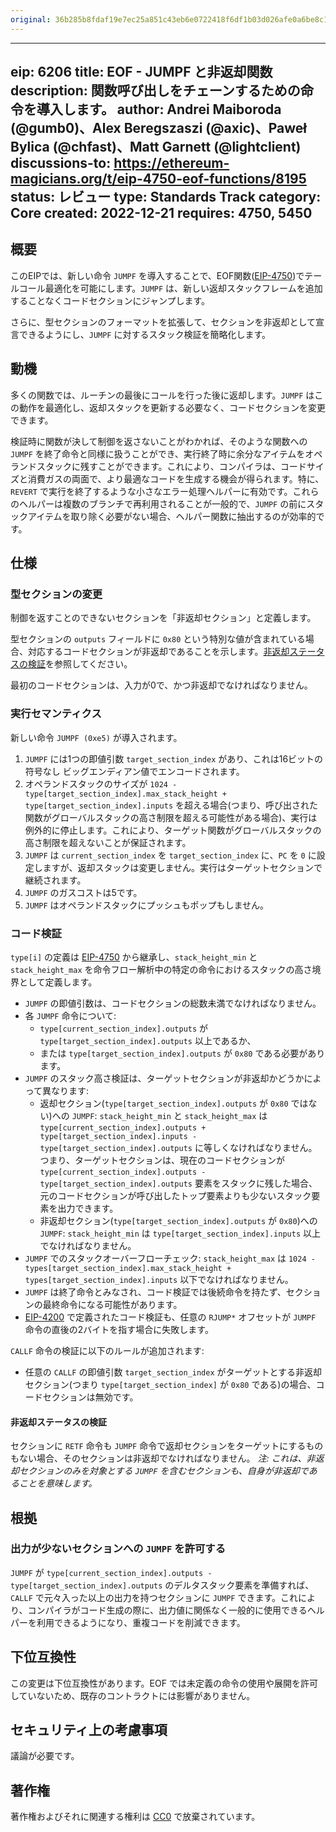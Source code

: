 ```yaml
---
original: 36b285b8fdaf19e7ec25a851c43eb6e0722418f6df1b03d026afe0a6be8c1213
---
```


---
eip: 6206
title: EOF - JUMPF と非返却関数
description: 関数呼び出しをチェーンするための命令を導入します。
author: Andrei Maiboroda (@gumb0)、Alex Beregszaszi (@axic)、Paweł Bylica (@chfast)、Matt Garnett (@lightclient)
discussions-to: https://ethereum-magicians.org/t/eip-4750-eof-functions/8195
status: レビュー
type: Standards Track
category: Core
created: 2022-12-21
requires: 4750, 5450
---

## 概要

このEIPでは、新しい命令 `JUMPF` を導入することで、EOF関数([EIP-4750](./eip-4750.md))でテールコール最適化を可能にします。`JUMPF` は、新しい返却スタックフレームを追加することなくコードセクションにジャンプします。

さらに、型セクションのフォーマットを拡張して、セクションを非返却として宣言できるようにし、`JUMPF` に対するスタック検証を簡略化します。

## 動機

多くの関数では、ルーチンの最後にコールを行った後に返却します。`JUMPF` はこの動作を最適化し、返却スタックを更新する必要なく、コードセクションを変更できます。

検証時に関数が決して制御を返さないことがわかれば、そのような関数への `JUMPF` を終了命令と同様に扱うことができ、実行終了時に余分なアイテムをオペランドスタックに残すことができます。これにより、コンパイラは、コードサイズと消費ガスの両面で、より最適なコードを生成する機会が得られます。特に、`REVERT` で実行を終了するような小さなエラー処理ヘルパーに有効です。これらのヘルパーは複数のブランチで再利用されることが一般的で、`JUMPF` の前にスタックアイテムを取り除く必要がない場合、ヘルパー関数に抽出するのが効率的です。

## 仕様

### 型セクションの変更

制御を返すことのできないセクションを「非返却セクション」と定義します。

型セクションの `outputs` フィールドに `0x80` という特別な値が含まれている場合、対応するコードセクションが非返却であることを示します。[非返却ステータスの検証](#非返却ステータスの検証)を参照してください。

最初のコードセクションは、入力が0で、かつ非返却でなければなりません。

### 実行セマンティクス

新しい命令 `JUMPF (0xe5)` が導入されます。

1. `JUMPF` には1つの即値引数 `target_section_index` があり、これは16ビットの符号なし ビッグエンディアン値でエンコードされます。
2. オペランドスタックのサイズが `1024 - type[target_section_index].max_stack_height + type[target_section_index].inputs` を超える場合(つまり、呼び出された関数がグローバルスタックの高さ制限を超える可能性がある場合)、実行は例外的に停止します。これにより、ターゲット関数がグローバルスタックの高さ制限を超えないことが保証されます。
3. `JUMPF` は `current_section_index` を `target_section_index` に、`PC` を `0` に設定しますが、返却スタックは変更しません。実行はターゲットセクションで継続されます。
4. `JUMPF` のガスコストは5です。
5. `JUMPF` はオペランドスタックにプッシュもポップもしません。

### コード検証

`type[i]` の定義は [EIP-4750](./eip-4750.md) から継承し、`stack_height_min` と `stack_height_max` を命令フロー解析中の特定の命令におけるスタックの高さ境界として定義します。

* `JUMPF` の即値引数は、コードセクションの総数未満でなければなりません。
* 各 `JUMPF` 命令について:
  * `type[current_section_index].outputs` が `type[target_section_index].outputs` 以上であるか、
  * または `type[target_section_index].outputs` が `0x80` である必要があります。
* `JUMPF` のスタック高さ検証は、ターゲットセクションが非返却かどうかによって異なります:
  * 返却セクション(`type[target_section_index].outputs` が `0x80` ではない)への `JUMPF`: `stack_height_min` と `stack_height_max` は `type[current_section_index].outputs + type[target_section_index].inputs - type[target_section_index].outputs` に等しくなければなりません。つまり、ターゲットセクションは、現在のコードセクションが `type[current_section_index].outputs - type[target_section_index].outputs` 要素をスタックに残した場合、元のコードセクションが呼び出したトップ要素よりも少ないスタック要素を出力できます。
  * 非返却セクション(`type[target_section_index].outputs` が `0x80`)への `JUMPF`: `stack_height_min` は `type[target_section_index].inputs` 以上でなければなりません。
* `JUMPF` でのスタックオーバーフローチェック: `stack_height_max` は `1024 - types[target_section_index].max_stack_height + types[target_section_index].inputs` 以下でなければなりません。
* `JUMPF` は終了命令とみなされ、コード検証では後続命令を持たず、セクションの最終命令になる可能性があります。
* [EIP-4200](./eip-4200.md) で定義されたコード検証も、任意の `RJUMP*` オフセットが `JUMPF` 命令の直後の2バイトを指す場合に失敗します。

`CALLF` 命令の検証に以下のルールが追加されます:

* 任意の `CALLF` の即値引数 `target_section_index` がターゲットとする非返却セクション(つまり `type[target_section_index]` が `0x80` である)の場合、コードセクションは無効です。

#### 非返却ステータスの検証

セクションに `RETF` 命令も `JUMPF` 命令で返却セクションをターゲットにするものもない場合、そのセクションは非返却でなければなりません。
*注: これは、非返却セクションのみを対象とする `JUMPF` を含むセクションも、自身が非返却であることを意味します。*

## 根拠

### 出力が少ないセクションへの `JUMPF` を許可する

`JUMPF` が `type[current_section_index].outputs - type[target_section_index].outputs` のデルタスタック要素を準備すれば、`CALLF` で元々入った以上の出力を持つセクションに `JUMPF` できます。これにより、コンパイラがコード生成の際に、出力値に関係なく一般的に使用できるヘルパーを利用できるようになり、重複コードを削減できます。

## 下位互換性

この変更は下位互換性があります。EOF では未定義の命令の使用や展開を許可していないため、既存のコントラクトには影響がありません。

## セキュリティ上の考慮事項

議論が必要です。

## 著作権

著作権およびそれに関連する権利は [CC0](../LICENSE.md) で放棄されています。